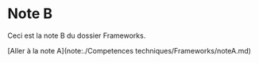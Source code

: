 # Note B

Ceci est la note B du dossier Frameworks.

[Aller à la note A](note:./Competences techniques/Frameworks/noteA.md)
